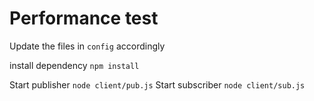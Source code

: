 # Performance test

Update the files in ```config``` accordingly

install dependency ```npm install```

Start publisher ```node client/pub.js```
Start subscriber ```node client/sub.js```